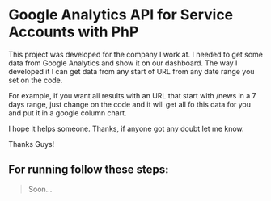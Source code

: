 # Google Analytics API for Service Accounts with PhP

This project was developed for the company I work at. I needed to get some data from Google Analytics and show it on our dashboard.
The way I developed it I can get data from any start of URL from any date range you set on the code. 

For example, if you want all results with an URL that start with /news in a 7 days range, just change on the code and it will get all fo this data for you and put it in a google column chart.

I hope it helps someone. Thanks, if anyone got any doubt let me know.

Thanks Guys!

## For running follow these steps: 

> Soon... 

